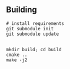 ## Building

```
# install requirements
git submodule init
git submodule update


mkdir build; cd build
cmake ..
make -j2
```
